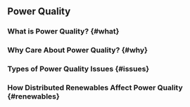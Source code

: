 ## Power Quality

### What is Power Quality? {#what}

### Why Care About Power Quality? {#why}

### Types of Power Quality Issues {#issues}

### How Distributed Renewables Affect Power Quality {#renewables}
